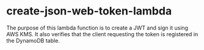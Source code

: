 # create-json-web-token-lambda
The purpose of this lambda function is to create a JWT and sign it using AWS KMS. It also verifies that the client requesting the token is registered in the DynamoDB table.
